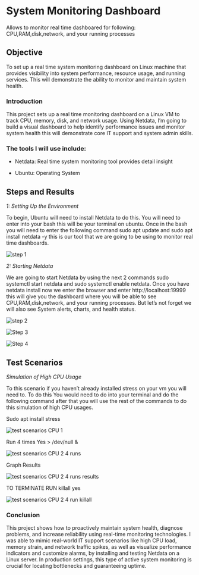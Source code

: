 # System Monitoring Dashboard
Allows to monitor real time dashboared for following: CPU,RAM,disk,network, and your running processes


## Objective
To set up a real time system monitoring dashboard on Linux machine that provides visibility into system performance, resource usage, and running services. This will demonstrate the ability to monitor and maintain system health.

### Introduction
This project sets up a real time monitoring dashboard on a Linux VM to track CPU, memory, disk, and network usage. Using Netdata, I’m going to build a visual dashboard to help identify performance issues and monitor system health this will demonstrate core IT support and system admin skills.

### The tools I will use include:

- Netdata: Real time system monitoring tool provides detail insight

- Ubuntu: Operating System


## Steps and Results

*1: Setting Up the Environment*

To  begin, Ubuntu will need to install Netdata to do this. You will need to enter into your bash this will be your terminal on ubuntu. Once in the bash you will need to enter the following command  sudo apt update and sudo apt install netdata -y this is our tool that we are going to be using to monitor real time dashboards.

![step 1](https://github.com/user-attachments/assets/1b4b8d07-4c8a-46f4-8488-075c61d2d613)


*2: Starting Netdata*

We are going to start Netdata by using the next 2 commands sudo systemctl start netdata and sudo systemctl enable netdata. Once you have netdata install now we enter the browser and enter http://localhost:19999 this will give you the dashboard where you will be able to see CPU,RAM,disk,network, and your running processes. But let’s not forget we will also see System alerts, charts, and health status.

![step 2](https://github.com/user-attachments/assets/3b0ee35c-711c-4ed3-b999-8f663bb770b7)

![Step 3](https://github.com/user-attachments/assets/d308153e-4ef9-4d53-a29f-517f5a437cab)

![Step 4](https://github.com/user-attachments/assets/41f423df-84d1-41b2-ac12-b21653cbd7d4)

## Test Scenarios
*Simulation of High CPU Usage*

To this scenario if you haven’t already installed stress on your vm you will need to. To do this You would need to do into your terminal and do the following command after that you will use the rest of the commands to do this simulation of high CPU usages.

Sudo apt install stress

![test scenarios CPU 1](https://github.com/user-attachments/assets/433a4bff-9e69-479e-b1cb-2519b4c0ac5e)

Run 4 times Yes > /dev/null & 

![test scenarios CPU 2 4 runs](https://github.com/user-attachments/assets/179f6120-8cce-4b39-936c-ad78a5eda46b)

Graph Results

![test scenarios CPU 2 4 runs results](https://github.com/user-attachments/assets/0162d1e3-f5c4-4597-9760-85eba950bbb5)

TO TERMINATE RUN killall yes

![test scenarios CPU 2 4 run killall](https://github.com/user-attachments/assets/c5e0b6be-12a3-4438-b7a0-4ffa10e9e876)

### Conclusion
This project shows how to proactively maintain system health, diagnose problems, and increase reliability using real-time monitoring technologies. I was able to mimic real-world IT support scenarios like high CPU load, memory strain, and network traffic spikes, as well as visualize performance indicators and customize alarms, by installing and testing Netdata on a Linux server. In production settings, this type of active system monitoring is crucial for locating bottlenecks and guaranteeing uptime.
